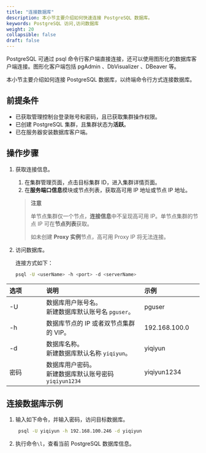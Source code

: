 ```yaml
---
title: "连接数据库"
description: 本小节主要介绍如何快速连接 PostgreSQL 数据库。 
keywords: PostgreSQL 访问,访问数据库
weight: 20
collapsible: false
draft: false
---
```




PostgreSQL 可通过 psql 命令行客户端直接连接，还可以使用图形化的数据库客户端连接。图形化客户端包括 pgAdmin 、DbVisualizer 、DBeaver 等。

本小节主要介绍如何连接 PostgreSQL 数据库，以终端命令行方式连接数据库。

## 前提条件

- 已获取管理控制台登录账号和密码，且已获取集群操作权限。
- 已创建 PostgreSQL 集群，且集群状态为**活跃**。
- 已在服务器安装数据库客户端。

## 操作步骤

1. 获取连接信息。
   1. 在集群管理页面，点击目标集群 ID，进入集群详情页面。
   2. 在**服务端口信息**模块或节点列表，获取高可用 IP 地址或节点 IP 地址。
   
    > **注意**
    > 
    > 单节点集群仅一个节点，**连接信息**中不呈现高可用 IP。单节点集群的节点 IP 可在**节点列表**获取。
    >
    > 如未创建 **Proxy 实例**节点，高可用 Proxy IP 将无法连接。

2. 访问数据库。
   
   连接方式如下：

   ```bash
   psql -U <userName> -h <port> -d <serverName> 
   ```

| <span style="display:inline-block;width:80px">选项</span> | <span style="display:inline-block;width:240px">说明</span> | <span style="display:inline-block;width:280px">示例</span> |
| :-------------------------------------------------------- | :--------------------------------------------------------- | :--------------------------------------------------------- |
| -U                                                        | 数据库用户账号名。<br>新建数据库默认账号名 `pguser`。      | pguser                                                     |
| -h                                                        | 数据库节点的 IP 或者双节点集群的 VIP。                     | 192.168.100.0                                              |
| -d                                                        | 数据库名称。 <br>新建数据库默认名称 `yiqiyun`。            | yiqiyun                                                    |
| 密码                                                      | 数据库用户密码。<br>新建数据库默认账号密码`yiqiyun1234`    | yiqiyun1234                                                |

## 连接数据库示例

1. 输入如下命令，并输入密码，访问目标数据库。
   
   ```bash
    psql -U yiqiyun -h 192.168.100.246 -d yiqiyun
   ```

2. 执行命令`\l`，查看当前 PostgreSQL 数据库信息。